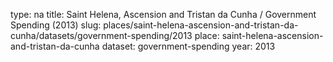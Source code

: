 type: na
title: Saint Helena, Ascension and Tristan da Cunha / Government Spending (2013)
slug: places/saint-helena-ascension-and-tristan-da-cunha/datasets/government-spending/2013
place: saint-helena-ascension-and-tristan-da-cunha
dataset: government-spending
year: 2013
